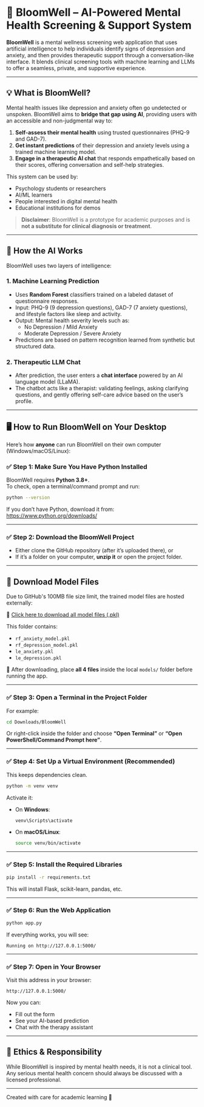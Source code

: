 # 🌸 BloomWell – AI-Powered Mental Health Screening & Support System

**BloomWell** is a mental wellness screening web application that uses artificial intelligence to help individuals identify signs of depression and anxiety, and then provides therapeutic support through a conversation-like interface. It blends clinical screening tools with machine learning and LLMs to offer a seamless, private, and supportive experience.

---

## 💡 What is BloomWell?

Mental health issues like depression and anxiety often go undetected or unspoken. BloomWell aims to **bridge that gap using AI**, providing users with an accessible and non-judgmental way to:

1. **Self-assess their mental health** using trusted questionnaires (PHQ-9 and GAD-7).
2. **Get instant predictions** of their depression and anxiety levels using a trained machine learning model.
3. **Engage in a therapeutic AI chat** that responds empathetically based on their scores, offering conversation and self-help strategies.

This system can be used by:
- Psychology students or researchers
- AI/ML learners
- People interested in digital mental health
- Educational institutions for demos

> **Disclaimer**: BloomWell is a prototype for academic purposes and is **not a substitute for clinical diagnosis or treatment**.

---

## 🤖 How the AI Works

BloomWell uses two layers of intelligence:

### 1. **Machine Learning Prediction**
- Uses **Random Forest** classifiers trained on a labeled dataset of questionnaire responses.
- Input: PHQ-9 (9 depression questions), GAD-7 (7 anxiety questions), and lifestyle factors like sleep and activity.
- Output: Mental health severity levels such as:
  - No Depression / Mild Anxiety
  - Moderate Depression / Severe Anxiety
- Predictions are based on pattern recognition learned from synthetic but structured data.

### 2. **Therapeutic LLM Chat**
- After prediction, the user enters a **chat interface** powered by an AI language model (LLaMA).
- The chatbot acts like a therapist: validating feelings, asking clarifying questions, and gently offering self-care advice based on the user’s profile.

---

## 🖥️ How to Run BloomWell on Your Desktop

Here’s how **anyone** can run BloomWell on their own computer (Windows/macOS/Linux):

### ✅ Step 1: Make Sure You Have Python Installed

BloomWell requires **Python 3.8+**.  
To check, open a terminal/command prompt and run:

```bash
python --version
```

If you don’t have Python, download it from: https://www.python.org/downloads/

---

### ✅ Step 2: Download the BloomWell Project

- Either clone the GitHub repository (after it’s uploaded there), or
- If it’s a folder on your computer, **unzip it** or open the project folder.

---

## 🔗 Download Model Files

Due to GitHub's 100MB file size limit, the trained model files are hosted externally:

🔗 [Click here to download all model files (.pkl)](https://drive.google.com/drive/folders/12FwrMCcBHvwvhW9qj4sVitkTFpLcegLY?usp=sharing)

This folder contains:
- `rf_anxiety_model.pkl`
- `rf_depression_model.pkl`
- `le_anxiety.pkl`
- `le_depression.pkl`

📂 After downloading, place **all 4 files** inside the local `models/` folder before running the app.


---

### ✅ Step 3: Open a Terminal in the Project Folder

For example:

```bash
cd Downloads/BloomWell
```

Or right-click inside the folder and choose **“Open Terminal”** or **“Open PowerShell/Command Prompt here”**.

---

### ✅ Step 4: Set Up a Virtual Environment (Recommended)

This keeps dependencies clean.

```bash
python -m venv venv
```

Activate it:

- On **Windows**:
  ```bash
  venv\Scripts\activate
  ```

- On **macOS/Linux**:
  ```bash
  source venv/bin/activate
  ```

---

### ✅ Step 5: Install the Required Libraries

```bash
pip install -r requirements.txt
```

This will install Flask, scikit-learn, pandas, etc.

---

### ✅ Step 6: Run the Web Application

```bash
python app.py
```

If everything works, you will see:

```
Running on http://127.0.0.1:5000/
```

---

### ✅ Step 7: Open in Your Browser

Visit this address in your browser:

```
http://127.0.0.1:5000/
```

Now you can:
- Fill out the form
- See your AI-based prediction
- Chat with the therapy assistant

---

## 🔐 Ethics & Responsibility

While BloomWell is inspired by mental health needs, it is not a clinical tool. Any serious mental health concern should always be discussed with a licensed professional.

---

Created with care for academic learning 💙
